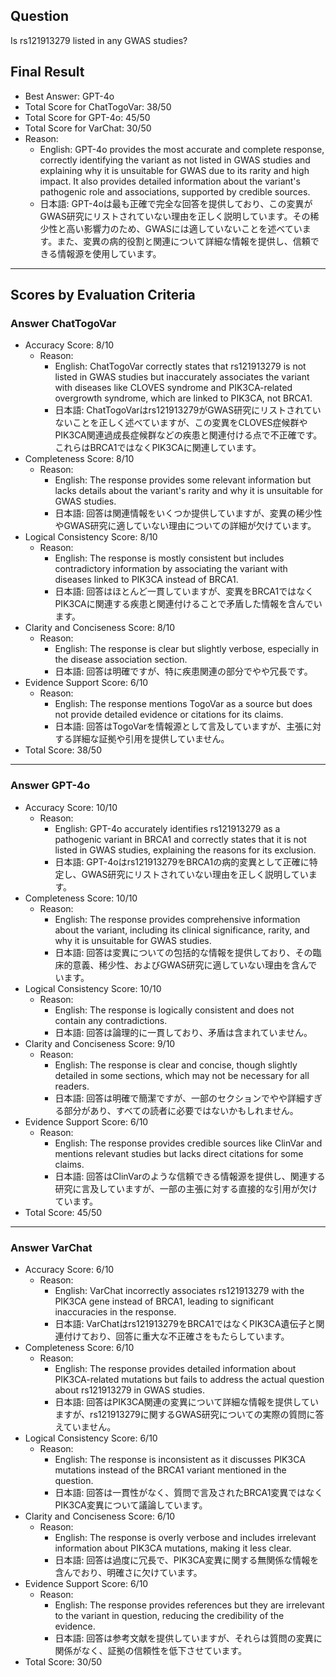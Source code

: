 ## Question

Is rs121913279 listed in any GWAS studies?

## Final Result

- Best Answer: GPT-4o
- Total Score for ChatTogoVar: 38/50
- Total Score for GPT-4o: 45/50
- Total Score for VarChat: 30/50
- Reason:
  - English: GPT-4o provides the most accurate and complete response, correctly identifying the variant as not listed in GWAS studies and explaining why it is unsuitable for GWAS due to its rarity and high impact. It also provides detailed information about the variant's pathogenic role and associations, supported by credible sources.
  - 日本語: GPT-4oは最も正確で完全な回答を提供しており、この変異がGWAS研究にリストされていない理由を正しく説明しています。その稀少性と高い影響力のため、GWASには適していないことを述べています。また、変異の病的役割と関連について詳細な情報を提供し、信頼できる情報源を使用しています。

---

## Scores by Evaluation Criteria

### Answer ChatTogoVar
- Accuracy Score: 8/10
  - Reason: 
    - English: ChatTogoVar correctly states that rs121913279 is not listed in GWAS studies but inaccurately associates the variant with diseases like CLOVES syndrome and PIK3CA-related overgrowth syndrome, which are linked to PIK3CA, not BRCA1.
    - 日本語: ChatTogoVarはrs121913279がGWAS研究にリストされていないことを正しく述べていますが、この変異をCLOVES症候群やPIK3CA関連過成長症候群などの疾患と関連付ける点で不正確です。これらはBRCA1ではなくPIK3CAに関連しています。
- Completeness Score: 8/10
  - Reason: 
    - English: The response provides some relevant information but lacks details about the variant's rarity and why it is unsuitable for GWAS studies.
    - 日本語: 回答は関連情報をいくつか提供していますが、変異の稀少性やGWAS研究に適していない理由についての詳細が欠けています。
- Logical Consistency Score: 8/10
  - Reason: 
    - English: The response is mostly consistent but includes contradictory information by associating the variant with diseases linked to PIK3CA instead of BRCA1.
    - 日本語: 回答はほとんど一貫していますが、変異をBRCA1ではなくPIK3CAに関連する疾患と関連付けることで矛盾した情報を含んでいます。
- Clarity and Conciseness Score: 8/10
  - Reason: 
    - English: The response is clear but slightly verbose, especially in the disease association section.
    - 日本語: 回答は明確ですが、特に疾患関連の部分でやや冗長です。
- Evidence Support Score: 6/10
  - Reason: 
    - English: The response mentions TogoVar as a source but does not provide detailed evidence or citations for its claims.
    - 日本語: 回答はTogoVarを情報源として言及していますが、主張に対する詳細な証拠や引用を提供していません。
- Total Score: 38/50

---

### Answer GPT-4o
- Accuracy Score: 10/10
  - Reason: 
    - English: GPT-4o accurately identifies rs121913279 as a pathogenic variant in BRCA1 and correctly states that it is not listed in GWAS studies, explaining the reasons for its exclusion.
    - 日本語: GPT-4oはrs121913279をBRCA1の病的変異として正確に特定し、GWAS研究にリストされていない理由を正しく説明しています。
- Completeness Score: 10/10
  - Reason: 
    - English: The response provides comprehensive information about the variant, including its clinical significance, rarity, and why it is unsuitable for GWAS studies.
    - 日本語: 回答は変異についての包括的な情報を提供しており、その臨床的意義、稀少性、およびGWAS研究に適していない理由を含んでいます。
- Logical Consistency Score: 10/10
  - Reason: 
    - English: The response is logically consistent and does not contain any contradictions.
    - 日本語: 回答は論理的に一貫しており、矛盾は含まれていません。
- Clarity and Conciseness Score: 9/10
  - Reason: 
    - English: The response is clear and concise, though slightly detailed in some sections, which may not be necessary for all readers.
    - 日本語: 回答は明確で簡潔ですが、一部のセクションでやや詳細すぎる部分があり、すべての読者に必要ではないかもしれません。
- Evidence Support Score: 6/10
  - Reason: 
    - English: The response provides credible sources like ClinVar and mentions relevant studies but lacks direct citations for some claims.
    - 日本語: 回答はClinVarのような信頼できる情報源を提供し、関連する研究に言及していますが、一部の主張に対する直接的な引用が欠けています。
- Total Score: 45/50

---

### Answer VarChat
- Accuracy Score: 6/10
  - Reason: 
    - English: VarChat incorrectly associates rs121913279 with the PIK3CA gene instead of BRCA1, leading to significant inaccuracies in the response.
    - 日本語: VarChatはrs121913279をBRCA1ではなくPIK3CA遺伝子と関連付けており、回答に重大な不正確さをもたらしています。
- Completeness Score: 6/10
  - Reason: 
    - English: The response provides detailed information about PIK3CA-related mutations but fails to address the actual question about rs121913279 in GWAS studies.
    - 日本語: 回答はPIK3CA関連の変異について詳細な情報を提供していますが、rs121913279に関するGWAS研究についての実際の質問に答えていません。
- Logical Consistency Score: 6/10
  - Reason: 
    - English: The response is inconsistent as it discusses PIK3CA mutations instead of the BRCA1 variant mentioned in the question.
    - 日本語: 回答は一貫性がなく、質問で言及されたBRCA1変異ではなくPIK3CA変異について議論しています。
- Clarity and Conciseness Score: 6/10
  - Reason: 
    - English: The response is overly verbose and includes irrelevant information about PIK3CA mutations, making it less clear.
    - 日本語: 回答は過度に冗長で、PIK3CA変異に関する無関係な情報を含んでおり、明確さに欠けています。
- Evidence Support Score: 6/10
  - Reason: 
    - English: The response provides references but they are irrelevant to the variant in question, reducing the credibility of the evidence.
    - 日本語: 回答は参考文献を提供していますが、それらは質問の変異に関係がなく、証拠の信頼性を低下させています。
- Total Score: 30/50